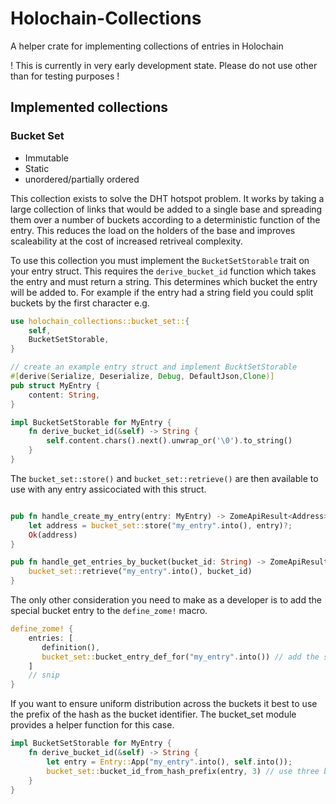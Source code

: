 # Holochain-Collections
A helper crate for implementing collections of entries in Holochain

! This is currently in very early development state. Please do not use other than for testing purposes !

## Implemented collections

### Bucket Set

- Immutable
- Static
- unordered/partially ordered

This collection exists to solve the DHT hotspot problem. It works by taking a large collection of links that would be added to a single base and spreading them over a number of buckets according to a deterministic function of the entry. This reduces the load on the holders of the base and improves scaleability at the cost of increased retriveal complexity.

To use this collection you must implement the `BucketSetStorable` trait on your entry struct. This requires the `derive_bucket_id` function which takes the entry and must return a string. This determines which bucket the entry will be added to. For example if the entry had a string field you could split buckets by the first character e.g.
```rust
use holochain_collections::bucket_set::{
    self,
    BucketSetStorable,
}

// create an example entry struct and implement BucktSetStorable
#[derive(Serialize, Deserialize, Debug, DefaultJson,Clone)]
pub struct MyEntry {
    content: String,
}

impl BucketSetStorable for MyEntry {
    fn derive_bucket_id(&self) -> String {
        self.content.chars().next().unwrap_or('\0').to_string()
    }
}
```

The `bucket_set::store()` and `bucket_set::retrieve()` are then available to use with any entry assicociated with this struct.

```rust

pub fn handle_create_my_entry(entry: MyEntry) -> ZomeApiResult<Address> {
    let address = bucket_set::store("my_entry".into(), entry)?;
    Ok(address)
}

pub fn handle_get_entries_by_bucket(bucket_id: String) -> ZomeApiResult<Vec<Address>> {
    bucket_set::retrieve("my_entry".into(), bucket_id)
}

```

The only other consideration you need to make as a developer is to add the special bucket entry to the `define_zome!` macro.

```rust
define_zome! {
    entries: [
       definition(),
       bucket_set::bucket_entry_def_for("my_entry".into()) // add the special bucket entry
    ]
    // snip
}
```

If you want to ensure uniform distribution across the buckets it best to use the prefix of the hash as the bucket identifier. The bucket_set module provides a helper function for this case.

```rust
impl BucketSetStorable for MyEntry {
    fn derive_bucket_id(&self) -> String {
        let entry = Entry::App("my_entry".into(), self.into());
        bucket_set::bucket_id_from_hash_prefix(entry, 3) // use three bits of hash prefix (2^3 = 8 buckets)
    }
}
```